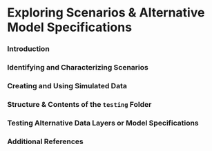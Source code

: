 # Exploring Scenarios & Alternative Model Specifications

### Introduction

### Identifying and Characterizing Scenarios

### Creating and Using Simulated Data

### Structure & Contents of the `testing` Folder

### Testing Alternative Data Layers or Model Specifications

### Additional References
